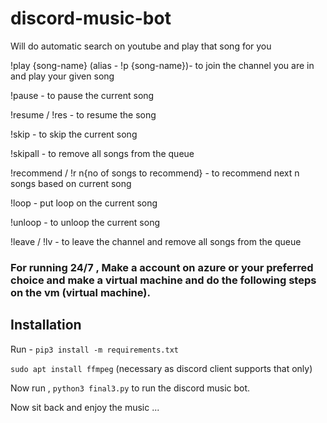 # discord-music-bot

Will do automatic search on youtube and play that song for you 


!play {song-name} (alias - !p {song-name})- to join the channel you are in and play your given song 

!pause - to pause the current song

!resume / !res - to resume the song 

!skip - to skip the current song 

!skipall - to remove all songs from the queue

!recommend / !r n{no of songs to recommend} - to recommend next n songs based on current song 

!loop - put loop on the current song 

!unloop - to unloop the current song 

!leave / !lv - to leave the channel and remove all songs from the queue 




### For running 24/7 , Make a account on azure or your preferred choice and make a virtual machine and do the following steps on the vm (virtual machine).

## Installation 

Run -
```pip3 install -m requirements.txt``` 

```sudo apt install ffmpeg``` (necessary as discord client supports that only)

Now run , ```python3 final3.py``` to run the discord music bot.

Now sit back and enjoy the music ...
